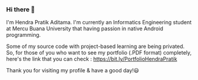 ### Hi there 👋

<!--
**adtmhendra/adtmhendra** is a ✨ _special_ ✨ repository because its `README.md` (this file) appears on your GitHub profile.

Here are some ideas to get you started:

- 🔭 I’m currently working on ...
- 🌱 I’m currently learning ...
- 👯 I’m looking to collaborate on ...
- 🤔 I’m looking for help with ...
- 💬 Ask me about ...
- 📫 How to reach me: ...
- 😄 Pronouns: ...
- ⚡ Fun fact: ...
-->

I'm Hendra Pratik Aditama.
I'm currently an Informatics Engineering student at Mercu Buana University that having passion in native Android programming.

Some of my source code with project-based learning are being privated. So, for those of you who want to see my portfolio (.PDF format) completely, here's the link that you can check : https://bit.ly/PortfolioHendraPratik

Thank you for visiting my profile & have a good day!:smiley:

